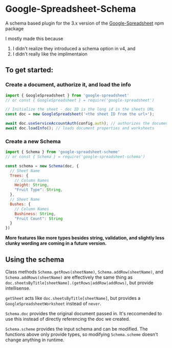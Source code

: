 # Google-Spreadsheet-Schema
A schema based plugin for the 3.x version of the [Google-Spreadsheet](https://www.npmjs.com/package/google-spreadsheet/v/3.3.0) npm package

I mostly made this because
1) I didn't realize they introduced a schema option in v4, and
2) I didn't really like the implimentaion

## To get started:

### Create a document, authorize it, and load the info

```js
import { GoogleSpreadsheet } from 'google-spreadsheet'
// or const { GoogleSpreadsheet } = require('google-spreadsheet')

// Initialize the sheet - doc ID is the long id in the sheets URL
const doc = new GoogleSpreadsheet('<the sheet ID from the url>');

await doc.useServiceAccountAuth(config.auth); // authorizes the document
await doc.loadInfo(); // loads document properties and worksheets
```

### Create a new Schema

```js
import { Schema } from 'google-spreadsheet-scheme'
// or const { Schema } = require('google-spreadsheet-schema')

const schema = new Schema(doc, {
  // Sheet Name
  Trees: {
    // Column Names
    Height: String,
    "Fruit Type": String,
  },
  // Sheet Name
  Bushes: {
    // Column Names
    Bushiness: String,
    "Fruit Count": String
  }
})
```

<b>More features like more types besides string, validation, and slightly less clunky wording are coming in a future version.</b>

## Using the schema
Class methods `Schema.getRows(sheetName)`, `Schema.addRow(sheetName)`, and `Schema.addRows(sheetName)` are effectively the same thing as `doc.sheetsByTitle[sheetName].(getRows|addRow|addRows)`, but provide intellisense.

`getSheet` acts like `doc.sheetsByTitle[sheetName]`, but provides a `GoogleSpreadsheetWorksheet` instead of `never`.

`Schema.doc` provides the original document passed in. It's reccomended to use this instead of directly referencing the doc we created.

`Schema.scheme` provides the input schema and can be modified. The functions above only provide types, so modifying `Schema.scheme` doesn't change anything in runtime.

